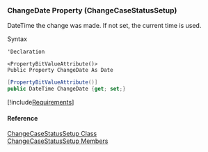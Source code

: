 ﻿### ChangeDate Property (ChangeCaseStatusSetup)

DateTime the change was made. If not set, the current time is used.

Syntax

```vbnet
'Declaration

<PropertyBitValueAttribute()>
Public Property ChangeDate As Date
```

```csharp
[PropertyBitValueAttribute()]
public DateTime ChangeDate {get; set;}
```

[!include[Requirements](../partials/requirements.md)]

#### Reference

[ChangeCaseStatusSetup Class](FChoice.Toolkits.Clarify~FChoice.Toolkits.Clarify.Support.ChangeCaseStatusSetup.md)  
[ChangeCaseStatusSetup Members](FChoice.Toolkits.Clarify~FChoice.Toolkits.Clarify.Support.ChangeCaseStatusSetup_members.md)